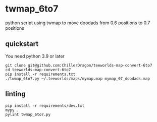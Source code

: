 # twmap_6to7
python script using twmap to move doodads from 0.6 positions to 0.7 positions

## quickstart

You need python 3.9 or later

```
git clone git@github.com:ChillerDragon/teeworlds-map-convert-6to7
cd teeworlds-map-convert-6to7
pip install -r requirements.txt
./twmap_6to7.py ~/.teeworlds/maps/mymap.map mymap_07_doodads.map
```

## linting

```
pip install -r requirements/dev.txt
mypy .
pylint twmap_6to7.py
```
